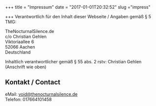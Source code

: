 +++
title = "Impressum"
date = "2017-01-01T20:32:52"
slug ="impress"

+++
Verantwortlich für den Inhalt dieser Webseite / Angaben gemäß § 5 TMG:

TheNocturnalSilence.de  
c/o Christian Gehlen  
Viktoriaallee 6  
52066 Aachen  
Deutschland  

Inhaltlich verantwortlicher gemäß § 55 abs. 2 rstv: Christian Gehlen (Anschrift wie oben)  

## Kontakt / Contact  
eMail: [void@thenocturnalsilence.de](mailto:void@thenocturnalsilence.de)  
Telefon: 017664101458  
